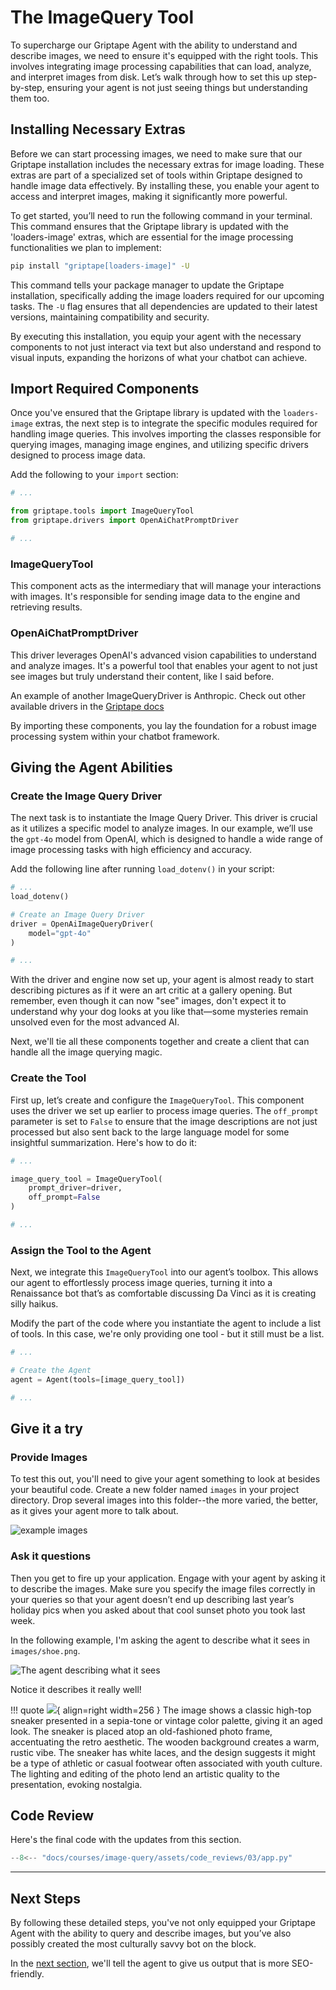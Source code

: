 # The ImageQuery Tool

To supercharge our Griptape Agent with the ability to understand and describe images, we need to ensure it's equipped with the right tools. This involves integrating image processing capabilities that can load, analyze, and interpret images from disk. Let’s walk through how to set this up step-by-step, ensuring your agent is not just seeing things but understanding them too. 

## Installing Necessary Extras

Before we can start processing images, we need to make sure that our Griptape installation includes the necessary extras for image loading. These extras are part of a specialized set of tools within Griptape designed to handle image data effectively. By installing these, you enable your agent to access and interpret images, making it significantly more powerful.

To get started, you’ll need to run the following command in your terminal. This command ensures that the Griptape library is updated with the 'loaders-image' extras, which are essential for the image processing functionalities we plan to implement:

```bash
pip install "griptape[loaders-image]" -U
```

This command tells your package manager to update the Griptape installation, specifically adding the image loaders required for our upcoming tasks. The `-U` flag ensures that all dependencies are updated to their latest versions, maintaining compatibility and security.

By executing this installation, you equip your agent with the necessary components to not just interact via text but also understand and respond to visual inputs, expanding the horizons of what your chatbot can achieve. 

## Import Required Components

Once you've ensured that the Griptape library is updated with the `loaders-image` extras, the next step is to integrate the specific modules required for handling image queries. This involves importing the classes responsible for querying images, managing image engines, and utilizing specific drivers designed to process image data.

Add the following to your `import` section:

```python title="app.py" hl_lines="3-5"
# ...

from griptape.tools import ImageQueryTool
from griptape.drivers import OpenAiChatPromptDriver

# ...
```

### ImageQueryTool
This component acts as the intermediary that will manage your interactions with images. It's responsible for sending image data to the engine and retrieving results.

### OpenAiChatPromptDriver
This driver leverages OpenAI's advanced vision capabilities to understand and analyze images. It's a powerful tool that enables your agent to not just see images but truly understand their content, like I said before.

An example of another ImageQueryDriver is Anthropic. Check out other available drivers in the [Griptape docs](https://docs.griptape.ai/stable/griptape-framework/drivers/image-query-drivers/)

By importing these components, you lay the foundation for a robust image processing system within your chatbot framework.

## Giving the Agent Abilities

### Create the Image Query Driver
The next task is to instantiate the Image Query Driver. This driver is crucial as it utilizes a specific model to analyze images. In our example, we’ll use the `gpt-4o` model from OpenAI, which is designed to handle a wide range of image processing tasks with high efficiency and accuracy. 

Add the following line after running `load_dotenv()` in your script:

```python title="app.py" hl_lines="4-7"
# ...
load_dotenv()

# Create an Image Query Driver
driver = OpenAiImageQueryDriver(
    model="gpt-4o"
)

# ...
```

With the driver and engine now set up, your agent is almost ready to start describing pictures as if it were an art critic at a gallery opening. But remember, even though it can now "see" images, don't expect it to understand why your dog looks at you like that—some mysteries remain unsolved even for the most advanced AI.

Next, we'll tie all these components together and create a client that can handle all the image querying magic.

### Create the Tool

First up, let’s create and configure the `ImageQueryTool`. This component uses the driver we set up earlier to process image queries. The `off_prompt` parameter is set to `False` to ensure that the image descriptions are not just processed but also sent back to the large language model for some insightful summarization. Here's how to do it:

```python title="app.py" hl_lines="3-6"
# ...

image_query_tool = ImageQueryTool(
    prompt_driver=driver, 
    off_prompt=False
)

# ...
```
### Assign the Tool to the Agent

Next, we integrate this `ImageQueryTool` into our agent’s toolbox. This allows our agent to effortlessly process image queries, turning it into a Renaissance bot that’s as comfortable discussing Da Vinci as it is creating silly haikus.

Modify the part of the code where you instantiate the agent to include a list of tools. In this case, we're only providing one tool - but it still must be a list.

```python title="app.py" hl_lines="4"
# ...

# Create the Agent
agent = Agent(tools=[image_query_tool])

# ...
```

## Give it a try

### Provide Images

To test this out, you'll need to give your agent something to look at besides your beautiful code. Create a new folder named `images` in your project directory. Drop several images into this folder--the more varied, the better, as it gives your agent more to talk about.

![example images](assets/03_images.png)

### Ask it questions

Then you get to fire up your application. Engage with your agent by asking it to describe the images. Make sure you specify the image files correctly in your queries so that your agent doesn’t end up describing last year’s holiday pics when you asked about that cool sunset photo you took last week.

In the following example, I'm asking the agent to describe what it sees in `images/shoe.png`.

![The agent describing what it sees](assets/03_image_answer.png)

Notice it describes it really well!

!!! quote
    ![](assets/shoe.png){ align=right width=256 } The image shows a classic high-top sneaker presented in a sepia-tone or vintage color palette, giving it an aged look. The sneaker is placed atop an old-fashioned photo frame, accentuating the retro aesthetic. The wooden background creates a warm, rustic vibe. The sneaker has white laces, and the design suggests it might be a type of athletic or casual footwear often associated with youth culture. The lighting and editing of the photo lend an artistic quality to the presentation, evoking nostalgia.

## Code Review

Here's the final code with the updates from this section.

```python title="app.py" linenums="1"
--8<-- "docs/courses/image-query/assets/code_reviews/03/app.py"
```

---
## Next Steps

By following these detailed steps, you've not only equipped your Griptape Agent with the ability to query and describe images, but you’ve also possibly created the most culturally savvy bot on the block.

In the [next section](04_seo_friendly.md), we'll tell the agent to give us output that is more SEO-friendly.
